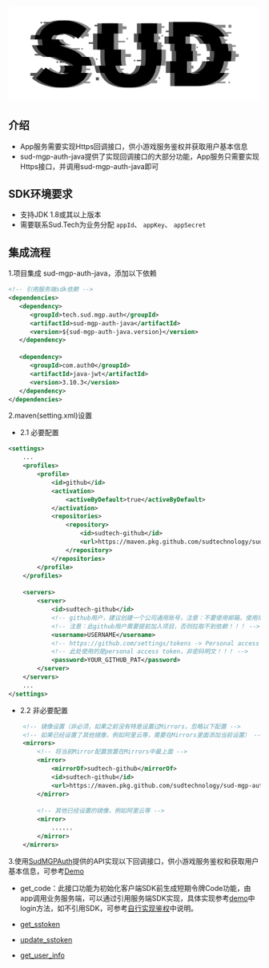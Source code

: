 #

![SUD](../Resource/logo1.png)

## 介绍

- App服务需要实现Https回调接口，供小游戏服务鉴权并获取用户基本信息
- sud-mgp-auth-java提供了实现回调接口的大部分功能，App服务只需要实现Https接口，并调用sud-mgp-auth-java即可

## SDK环境要求

- 支持JDK 1.8或其以上版本
- 需要联系Sud.Tech为业务分配 `appId`、 `appKey`、 `appSecret`

## 集成流程

1.项目集成 sud-mgp-auth-java，添加以下依赖
```xml
<!-- 引用服务端sdk依赖 -->
<dependencies>
   <dependency>
      <groupId>tech.sud.mgp.auth</groupId>
      <artifactId>sud-mgp-auth-java</artifactId>
      <version>${sud-mgp-auth-java.version}</version>
   </dependency>

   <dependency>
      <groupId>com.auth0</groupId>
      <artifactId>java-jwt</artifactId>
      <version>3.10.3</version>
   </dependency>
</dependencies>
```

2.maven(setting.xml)设置
- 2.1 必要配置
```xml
<settings>
    ...
    <profiles>
        <profile>
            <id>github</id>
            <activation>
                <activeByDefault>true</activeByDefault>
            </activation>
            <repositories>
                <repository>
                    <id>sudtech-github</id>
                    <url>https://maven.pkg.github.com/sudtechnology/sud-mgp-auth-java/</url>
                </repository>
            </repositories>
        </profile>
    </profiles>

    <servers>
        <server>
            <id>sudtech-github</id>
            <!-- github用户，建议创建一个公司通用账号，注意：不要使用邮箱，使用用户名！！！ -->
            <!-- 注意：此github用户需要提前加入项目，否则拉取不到依赖！！！ -->
            <username>USERNAME</username>
            <!-- https://github.com/settings/tokens -> Personal access tokens -->
            <!-- 此处使用的是personal access token，非密码明文！！！ -->
            <password>YOUR_GITHUB_PAT</password>
        </server>
    </servers>
    ...
</settings>
```
- 2.2 非必要配置
```xml
    <!-- 镜像设置（非必须，如果之前没有特意设置过Mirrors，忽略以下配置 -->
    <!-- 如果已经设置了其他镜像，例如阿里云等，需要在Mirrors里面添加当前设置） -->
    <mirrors>
        <!-- 将当前Mirror配置放置在Mirrors中最上面 -->
        <mirror>
            <mirrorOf>sudtech-github</mirrorOf>
            <id>sudtech-github</id>
            <url>https://maven.pkg.github.com/sudtechnology/sud-mgp-auth-java/</url>
        </mirror>
        
        <!-- 其他已经设置的镜像，例如阿里云等 -->
        <mirror>
            ......
        </mirror>
    </mirrors>
```


3.使用[SudMGPAuth](SDK/SudMGPAuth-Java.md)提供的API实现以下回调接口，供小游戏服务鉴权和获取用户基本信息，可参考[Demo](https://github.com/SudTechnology/hello-sud-java)

- get_code：此接口功能为初始化客户端SDK前生成短期令牌Code功能，由app调用业务服务端，可以通过引用服务端SDK实现，具体实现参考[demo](https://github.com/SudTechnology/hello-sud-java/releases)中login方法，如不引用SDK，可参考[自行实现鉴权](ImplementAuthenticationByYourself.md)中说明。

- [get_sstoken](./HttpsCallback/get_sstoken.md)

- [update_sstoken](./HttpsCallback/update_sstoken.md)

- [get_user_info](./HttpsCallback/get_user_info.md)
